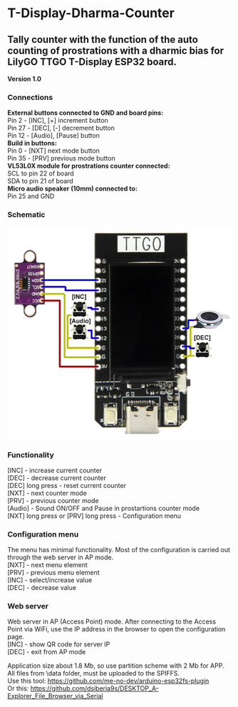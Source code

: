 # T-Display-Dharma-Counter
## Tally counter with the function of the auto counting of prostrations with a dharmic bias for LilyGO TTGO T-Display ESP32 board.

<b>Version 1.0</b>

### Connections

<b>External buttons connected to GND and board pins:</b><br>
Pin 2  - [INC], [+] increment button<br>
Pin 27 - [DEC], [-] decrement button<br>
Pin 12 - [Audio], [Pause] button<br>
<b>Build in buttons:</b><br>
Pin 0  - [NXT] next mode button<br>
Pin 35 - [PRV] previous mode button<br>
<b>VL53L0X module for prostrations counter connected:</b><br>
SCL to pin 22 of board<br>
SDA to pin 21 of board<br>
<b>Micro audio speaker (10mm) connected to:</b><br>
Pin 25 and GND

### Schematic

<img src="https://github.com/Thabke/T-Display-Dharma-Counter/raw/main/GFX/CounterSchematic.jpg" alt="Schematic" width="515" height="476">

### Functionality

[INC]   - increase current counter<br>
[DEC]   - decrease current counter<br>
[DEC] long press  - reset current counter<br>
[NXT]   - next counter mode<br>
[PRV]   - previous counter mode<br>
[Audio] - Sound ON/OFF and Pause in prostartions counter mode<br>
[NXT] long press or [PRV] long press - Configuration menu

### Configuration menu

The menu has minimal functionality. Most of the configuration is carried out through the web server in AP mode.<br>
[NXT] - next menu element<br>
[PRV] - previous menu element<br>
[INC] - select/increase value<br>
[DEC] - decrease value

### Web server

Web server in AP (Access Point) mode. After connecting to the Access Point via WiFi, use the IP address in the browser to open the configuration page.<br>
[INC] - show QR code for server IP<br>
[DEC] - exit from AP mode<br>

Application size about 1.8 Mb, so use partition scheme with 2 Mb for APP.<br>
All files from \data folder, must be uploaded to the SPIFFS.<br>
Use this tool: https://github.com/me-no-dev/arduino-esp32fs-plugin<br>
Or this: https://github.com/dsiberia9s/DESKTOP_A-Explorer_File_Browser_via_Serial<br>
